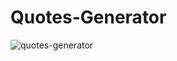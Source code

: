 # Quotes-Generator


![quotes-generator](https://user-images.githubusercontent.com/102773606/204661357-08599249-acdf-443c-bb30-29b099dcfc65.png)
